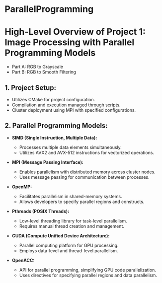 # ParallelProgramming

# High-Level Overview of Project 1: Image Processing with Parallel Programming Models
- Part A: RGB to Grayscale
- Part B: RGB to Smooth Filtering

## 1. Project Setup:
- Utilizes CMake for project configuration.
- Compilation and execution managed through scripts.
- Cluster deployment using MPI with specified configurations.

## 2. Parallel Programming Models:
- **SIMD (Single Instruction, Multiple Data):**
  - Processes multiple data elements simultaneously.
  - Utilizes AVX2 and AVX-512 instructions for vectorized operations.

- **MPI (Message Passing Interface):**
  - Enables parallelism with distributed memory across cluster nodes.
  - Uses message passing for communication between processes.

- **OpenMP:**
  - Facilitates parallelism in shared-memory systems.
  - Allows developers to specify parallel regions and constructs.

- **Pthreads (POSIX Threads):**
  - Low-level threading library for task-level parallelism.
  - Requires manual thread creation and management.

- **CUDA (Compute Unified Device Architecture):**
  - Parallel computing platform for GPU processing.
  - Employs data-level and thread-level parallelism.

- **OpenACC:**
  - API for parallel programming, simplifying GPU code parallelization.
  - Uses directives for specifying parallel regions and data parallelism.
